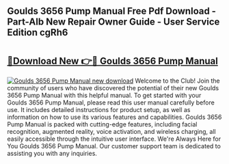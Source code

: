 ## Goulds 3656 Pump Manual Free Pdf Download - Part-AIb New Repair Owner Guide - User Service Edition cgRh6

# <h2><a href="http://bc27443.oget.top/?id=Goulds+3656+Pump+Manual">🔗Download New 👉🔴 Goulds 3656 Pump Manual</a></h2>

[![Goulds 3656 Pump Manual new download](https://i.imgur.com/5g1atiW.png)](http://bc27443.oget.top/?id=Goulds+3656+Pump+Manual)
Welcome to the Club! Join the community of users who have discovered the potential of their new Goulds 3656 Pump Manual with this helpful manual. To get started with your Goulds 3656 Pump Manual, please read this user manual carefully before use. It includes detailed instructions for product setup, as well as information on how to use its various features and capabilities. Goulds 3656 Pump Manual is packed with cutting-edge features, including facial recognition, augmented reality, voice activation, and wireless charging, all easily accessible through the intuitive user interface. We're Always Here for You Goulds 3656 Pump Manual. Our customer support team is dedicated to assisting you with any inquiries.
